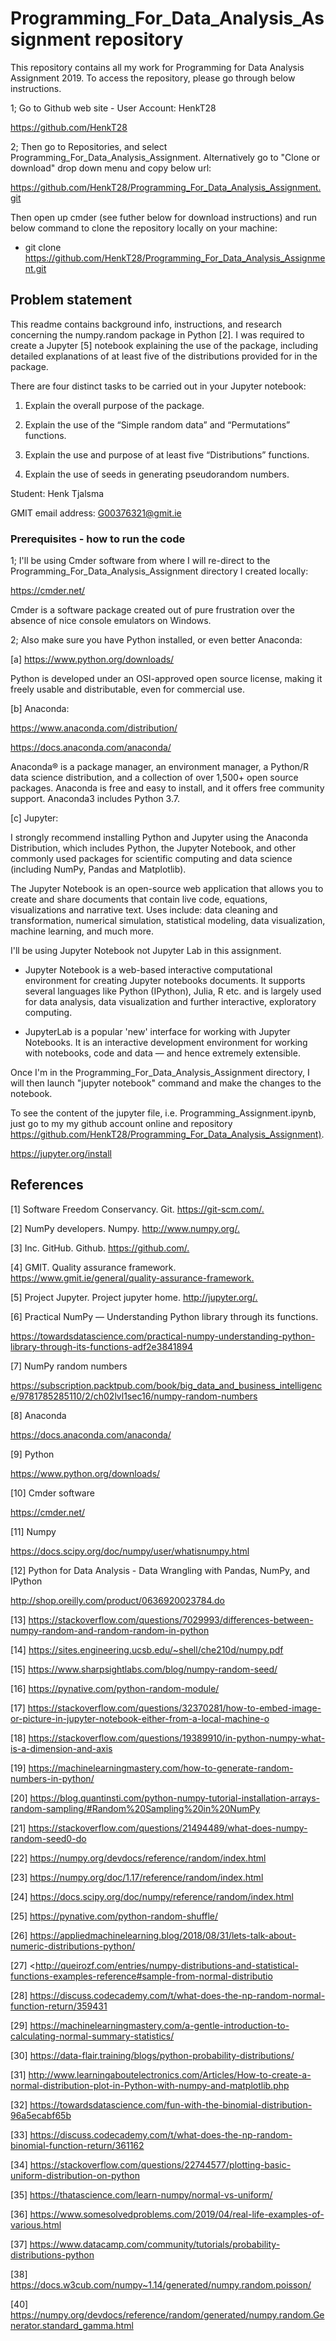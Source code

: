 # Programming_For_Data_Analysis_Assignment repository

This repository contains all my work for Programming for Data Analysis Assignment 2019. To access the repository, please go through below instructions.

1; Go to Github web site - User Account: HenkT28

<https://github.com/HenkT28>

2; Then go to Repositories, and select Programming_For_Data_Analysis_Assignment. Alternatively go to "Clone or download" drop down menu and copy below url:

<https://github.com/HenkT28/Programming_For_Data_Analysis_Assignment.git>

Then open up cmder (see futher below for download instructions) and run below command to clone the repository locally on your machine:
* git clone https://github.com/HenkT28/Programming_For_Data_Analysis_Assignment.git

## Problem statement

This readme contains background info, instructions, and research concerning the numpy.random package in Python [2].
I was required to create a Jupyter [5] notebook explaining the use of the package, including detailed explanations of at least five of the distributions provided for in the package.

There are four distinct tasks to be carried out in your Jupyter notebook:

1. Explain the overall purpose of the package.

2. Explain the use of the “Simple random data” and “Permutations” functions.

3. Explain the use and purpose of at least five “Distributions” functions.

4. Explain the use of seeds in generating pseudorandom numbers.

Student: Henk Tjalsma

GMIT email address: G00376321@gmit.ie

### Prerequisites - how to run the code

1; I'll be using Cmder software from where I will re-direct to the Programming_For_Data_Analysis_Assignment directory I created locally:

<https://cmder.net/>

Cmder is a software package created out of pure frustration over the absence of nice console emulators on Windows.

2; Also make sure you have Python installed, or even better Anaconda:

[a] <https://www.python.org/downloads/>

Python is developed under an OSI-approved open source license, making it freely usable and distributable, even for commercial use.

[b] Anaconda:

<https://www.anaconda.com/distribution/>

<https://docs.anaconda.com/anaconda/>

Anaconda® is a package manager, an environment manager, a Python/R data science distribution, and a collection of over 1,500+ open source packages. Anaconda is free and easy to install, and it offers free community support.
Anaconda3 includes Python 3.7.

[c] Jupyter:

I strongly recommend installing Python and Jupyter using the Anaconda Distribution, which includes Python, the Jupyter Notebook, and other commonly used packages for scientific computing and data science (including NumPy, Pandas and Matplotlib).

The Jupyter Notebook is an open-source web application that allows you to create and share documents that contain live code, equations, visualizations and narrative text. Uses include: data cleaning and transformation, numerical simulation, statistical modeling, data visualization, machine learning, and much more.

I'll be using Jupyter Notebook not Jupyter Lab in this assignment.

* Jupyter Notebook is a web-based interactive computational environment for creating Jupyter notebooks documents. It supports several languages like Python (IPython), Julia, R etc. and is largely used for data analysis, data visualization and further interactive, exploratory computing.

* JupyterLab is a popular 'new' interface for working with Jupyter Notebooks. It is an interactive development environment for working with notebooks, code and data — and hence extremely extensible.

Once I'm in the Programming_For_Data_Analysis_Assignment directory, I will then launch "jupyter notebook" command and make the changes to the notebook.

To see the content of the jupyter file, i.e. Programming_Assignment.ipynb, just go to my my github account online and repository <https://github.com/HenkT28/Programming_For_Data_Analysis_Assignment)>.

<https://jupyter.org/install>

## References

[1] Software Freedom Conservancy. Git.
<https://git-scm.com/.>

[2] NumPy developers. Numpy.
<http://www.numpy.org/.>

[3] Inc. GitHub. Github.
<https://github.com/.>

[4] GMIT. Quality assurance framework.
<https://www.gmit.ie/general/quality-assurance-framework.>

[5] Project Jupyter. Project jupyter home.
<http://jupyter.org/.>

[6] Practical NumPy — Understanding Python library through its functions.

<https://towardsdatascience.com/practical-numpy-understanding-python-library-through-its-functions-adf2e3841894>

[7] NumPy random numbers

<https://subscription.packtpub.com/book/big_data_and_business_intelligence/9781785285110/2/ch02lvl1sec16/numpy-random-numbers>

[8] Anaconda

<https://docs.anaconda.com/anaconda/>

[9] Python

<https://www.python.org/downloads/>

[10] Cmder software

<https://cmder.net/>

[11] Numpy

<https://docs.scipy.org/doc/numpy/user/whatisnumpy.html>

[12] Python for Data Analysis - Data Wrangling with Pandas, NumPy, and IPython

<http://shop.oreilly.com/product/0636920023784.do>

[13] <https://stackoverflow.com/questions/7029993/differences-between-numpy-random-and-random-random-in-python>

[14] <https://sites.engineering.ucsb.edu/~shell/che210d/numpy.pdf>

[15] <https://www.sharpsightlabs.com/blog/numpy-random-seed/>

[16] <https://pynative.com/python-random-module/>

[17] <https://stackoverflow.com/questions/32370281/how-to-embed-image-or-picture-in-jupyter-notebook-either-from-a-local-machine-o>

[18] <https://stackoverflow.com/questions/19389910/in-python-numpy-what-is-a-dimension-and-axis>

[19] <https://machinelearningmastery.com/how-to-generate-random-numbers-in-python/>

[20] <https://blog.quantinsti.com/python-numpy-tutorial-installation-arrays-random-sampling/#Random%20Sampling%20in%20NumPy>

[21] <https://stackoverflow.com/questions/21494489/what-does-numpy-random-seed0-do>

[22] <https://numpy.org/devdocs/reference/random/index.html>

[23] <https://numpy.org/doc/1.17/reference/random/index.html>

[24] <https://docs.scipy.org/doc/numpy/reference/random/index.html>

[25] <https://pynative.com/python-random-shuffle/>

[26] <https://appliedmachinelearning.blog/2018/08/31/lets-talk-about-numeric-distributions-python/>

[27] <http://queirozf.com/entries/numpy-distributions-and-statistical-functions-examples-reference#sample-from-normal-distributio

[28] <https://discuss.codecademy.com/t/what-does-the-np-random-normal-function-return/359431>

[29] <https://machinelearningmastery.com/a-gentle-introduction-to-calculating-normal-summary-statistics/>

[30] <https://data-flair.training/blogs/python-probability-distributions/>

[31] <http://www.learningaboutelectronics.com/Articles/How-to-create-a-normal-distribution-plot-in-Python-with-numpy-and-matplotlib.php>

[32] <https://towardsdatascience.com/fun-with-the-binomial-distribution-96a5ecabf65b>

[33] <https://discuss.codecademy.com/t/what-does-the-np-random-binomial-function-return/361162>

[34] <https://stackoverflow.com/questions/22744577/plotting-basic-uniform-distribution-on-python>

[35] <https://thatascience.com/learn-numpy/normal-vs-uniform/>

[36] <https://www.somesolvedproblems.com/2019/04/real-life-examples-of-various.html>

[37] <https://www.datacamp.com/community/tutorials/probability-distributions-python>

[38] <https://docs.w3cub.com/numpy~1.14/generated/numpy.random.poisson/>

[40] <https://numpy.org/devdocs/reference/random/generated/numpy.random.Generator.standard_gamma.html>